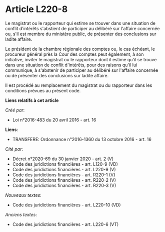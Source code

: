 # Article L220-8

Le magistrat ou le rapporteur qui estime se trouver dans une situation de conflit d'intérêts s'abstient de participer au
délibéré sur l'affaire concernée ou, s'il est membre du ministère public, de présenter des conclusions sur ladite affaire.

Le président de la chambre régionale des comptes ou, le cas échéant, le procureur général près la Cour des comptes peut
également, à son initiative, inviter le magistrat ou le rapporteur dont il estime qu'il se trouve dans une situation de
conflit d'intérêts, pour des raisons qu'il lui communique, à s'abstenir de participer au délibéré sur l'affaire concernée ou
de présenter des conclusions sur ladite affaire.

Il est procédé au remplacement du magistrat ou du rapporteur dans les conditions prévues au présent code.

**Liens relatifs à cet article**

_Créé par_:

  - Loi n°2016-483 du 20 avril 2016 - art. 16

**Liens**:

  - TRANSFERE: Ordonnance n°2016-1360 du 13 octobre 2016 - art. 16

_Cité par_:

  - Décret n°2020-69 du 30 janvier 2020 - art. 2 (V)
  - Code des juridictions financières - art. L120-9 (VD)
  - Code des juridictions financières - art. L220-9 (V)
  - Code des juridictions financières - art. R220-1 (V)
  - Code des juridictions financières - art. R220-2 (V)
  - Code des juridictions financières - art. R220-3 (V)

_Nouveaux textes_:

  - Code des juridictions financières - art. L220-10 (VD)

_Anciens textes_:

  - Code des juridictions financières - art. L220-6 (VT)
